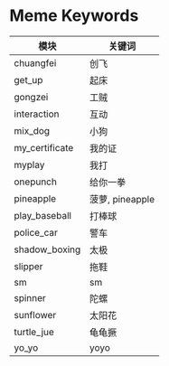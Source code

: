# Meme Keywords

| 模块 | 关键词 |
|------|--------|
| chuangfei | 创飞 |
| get_up | 起床 |
| gongzei | 工贼 |
| interaction | 互动 |
| mix_dog | 小狗 |
| my_certificate | 我的证 |
| myplay | 我打 |
| onepunch | 给你一拳 |
| pineapple | 菠萝, pineapple |
| play_baseball | 打棒球 |
| police_car | 警车 |
| shadow_boxing | 太极 |
| slipper | 拖鞋 |
| sm | sm |
| spinner | 陀螺 |
| sunflower | 太阳花 |
| turtle_jue | 龟龟撅 |
| yo_yo | yoyo |